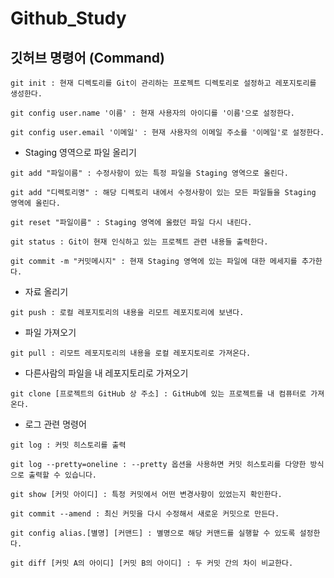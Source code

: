 # Github_Study

## 깃허브 명령어 (Command)

<pre><code>git init : 현재 디렉토리를 Git이 관리하는 프로젝트 디렉토리로 설정하고 레포지토리를 생성한다.</code></pre>
<pre><code>git config user.name '이름' : 현재 사용자의 아이디를 '이름'으로 설정한다.</code></pre>
<pre><code>git config user.email '이메일' : 현재 사용자의 이메일 주소를 '이메일'로 설정한다.</code></pre>

* Staging 영역으로 파일 올리기
<pre><code>git add "파일이름" : 수정사항이 있는 특정 파일을 Staging 영역으로 올린다.</code></pre>
<pre><code>git add "디렉토리명" : 해당 디렉토리 내에서 수정사항이 있는 모든 파일들을 Staging 영역에 올린다.</code></pre>
<pre><code>git reset "파일이름" : Staging 영역에 올렸던 파일 다시 내린다.</code></pre>
<pre><code>git status : Git이 현재 인식하고 있는 프로젝트 관련 내용들 출력한다.</code></pre>
<pre><code>git commit -m "커밋메시지" : 현재 Staging 영역에 있는 파일에 대한 메세지를 추가한다.</code></pre>

* 자료 올리기
<pre><code>git push : 로컬 레포지토리의 내용을 리모트 레포지토리에 보낸다.</code></pre>

* 파일 가져오기
<pre><code>git pull : 리모트 레포지토리의 내용을 로컬 레포지토리로 가져온다.</code></pre>

* 다른사람의 파일을 내 레포지토리로 가져오기
<pre><code>git clone [프로젝트의 GitHub 상 주소] : GitHub에 있는 프로젝트를 내 컴퓨터로 가져온다.</code></pre>

* 로그 관련 명령어
<pre><code>git log : 커밋 히스토리를 출력</code></pre>
<pre><code>git log --pretty=oneline : --pretty 옵션을 사용하면 커밋 히스토리를 다양한 방식으로 출력할 수 있습니다.</code></pre>
<pre><code>git show [커밋 아이디] : 특정 커밋에서 어떤 변경사항이 있었는지 확인한다.</code></pre>
<pre><code>git commit --amend : 최신 커밋을 다시 수정해서 새로운 커밋으로 만든다.</code></pre>
<pre><code>git config alias.[별명] [커맨드] : 별명으로 해당 커맨드를 실행할 수 있도록 설정한다.</code></pre>
<pre><code>git diff [커밋 A의 아이디] [커밋 B의 아이디] : 두 커밋 간의 차이 비교한다.</code></pre>
